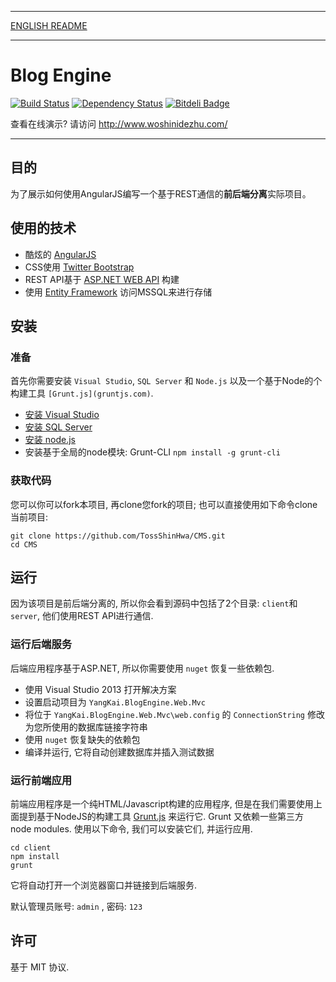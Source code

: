 ***
[ENGLISH README](https://github.com/TossShinHwa/CMS/blob/master/README.md)
***

Blog Engine
===========
[![Build Status](https://api.travis-ci.org/TossShinHwa/CMS.png)](https://api.travis-ci.org/TossShinHwa/CMS)
[![Dependency Status](https://david-dm.org/ChrisWren/grunt-nodemon.png)](https://david-dm.org/TossShinHwa/CMS)
[![Bitdeli Badge](https://d2weczhvl823v0.cloudfront.net/TossShinHwa/cms/trend.png)](https://bitdeli.com/free "Bitdeli Badge")

查看在线演示? 请访问 http://www.woshinidezhu.com/
***

## 目的

为了展示如何使用AngularJS编写一个基于REST通信的**前后端分离**实际项目。

## 使用的技术

* 酷炫的 [AngularJS](http://www.angularjs.org/)
* CSS使用 [Twitter Bootstrap](http://getbootstrap.com/)
* REST API基于 [ASP.NET WEB API](http://www.asp.net/web-api/) 构建
* 使用 [Entity Framework](http://msdn.microsoft.com/en-us/data/ef.aspx) 访问MSSQL来进行存储


## 安装

### 准备

首先你需要安装 `Visual Studio`, `SQL Server` 和 `Node.js` 以及一个基于Node的个构建工具 `[Grunt.js](gruntjs.com)`.
* [安装 Visual Studio](http://www.visualstudio.com/)
* [安装 SQL Server](http://www.microsoft.com/en-us/sqlserver/default.aspx/)
* [安装 node.js](http://nodejs.org/download/)
* 安装基于全局的node模块: Grunt-CLI  ```npm install -g grunt-cli```

### 获取代码

您可以你可以fork本项目, 再clone您fork的项目; 也可以直接使用如下命令clone当前项目:

```
git clone https://github.com/TossShinHwa/CMS.git
cd CMS
```

## 运行

因为该项目是前后端分离的, 所以你会看到源码中包括了2个目录: `client`和`server`, 他们使用REST API进行通信.

### 运行后端服务

后端应用程序基于ASP.NET, 所以你需要使用 `nuget` 恢复一些依赖包.

* 使用 Visual Studio 2013 打开解决方案
* 设置启动项目为 `YangKai.BlogEngine.Web.Mvc`
* 将位于 `YangKai.BlogEngine.Web.Mvc\web.config` 的 `ConnectionString` 修改为您所使用的数据库链接字符串
* 使用 `nuget` 恢复缺失的依赖包
* 编译并运行, 它将自动创建数据库并插入测试数据

### 运行前端应用

前端应用程序是一个纯HTML/Javascript构建的应用程序, 但是在我们需要使用上面提到基于NodeJS的构建工具 [Grunt.js](gruntjs.com) 来运行它. Grunt 又依赖一些第三方 node modules. 使用以下命令, 我们可以安装它们, 并运行应用.

```
cd client
npm install
grunt
```
    
它将自动打开一个浏览器窗口并链接到后端服务.

默认管理员账号: `admin` , 密码: `123`


## 许可

基于 MIT  协议.
